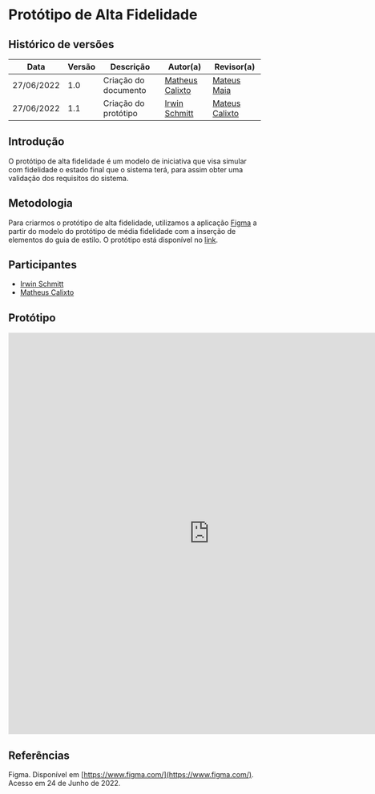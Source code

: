# Protótipo de Alta Fidelidade

## Histórico de versões

| Data       | Versão | Descrição            | Autor(a)                                         | Revisor(a)                                       |
| ---------- | ------ | -------------------- | ------------------------------------------------ | ------------------------------------------------ |
| 27/06/2022 | 1.0    | Criação do documento | [Matheus Calixto](https://github.com/matheuscvp) | [Mateus Maia](https://github.com/mateusmaiamaia) |
| 27/06/2022 | 1.1    | Criação do protótipo | [Irwin Schmitt](https://github.com/irwinschmitt) | [Mateus Calixto](https://github.com/matheuscvp)  |

## Introdução

O protótipo de alta fidelidade é um modelo de iniciativa que visa simular com fidelidade o estado final que o sistema terá, para assim obter uma validação dos requisitos do sistema.

## Metodologia

Para criarmos o protótipo de alta fidelidade, utilizamos a aplicação [Figma](https://www.figma.com/) a partir do modelo do protótipo de média fidelidade com a inserção de elementos do guia de estilo. O protótipo está disponível no [link](https://www.figma.com/file/UpEz5o0fnCiTMaGOuYQn6p/Prot%C3%B3tipoDeAlta?node-id=5%3A2).

## Participantes

- [Irwin Schmitt](https://github.com/irwinschmitt)
- [Matheus Calixto](https://github.com/matheuscvp)

## Protótipo

<iframe style="border: 1px solid rgba(0, 0, 0, 0.1);" width="800" height="800" src="https://www.figma.com/embed?embed_host=share&url=https%3A%2F%2Fwww.figma.com%2Fproto%2FUpEz5o0fnCiTMaGOuYQn6p%2FProt%25C3%25B3tipoDeAlta%3Fnode-id%3D5%253A3%26scaling%3Dscale-down-width%26page-id%3D5%253A2%26starting-point-node-id%3D5%253A3&hide-ui=1" allowfullscreen></iframe>

## Referências

Figma. Disponível em [https://www.figma.com/](https://www.figma.com/). Acesso em 24 de Junho de 2022.
